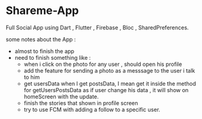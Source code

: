 # Shareme-App
Full Social App using Dart , Flutter , Firebase , Bloc , SharedPreferences.

some notes about the App :
- almost to finish the app
- need to finish something like :
  * when i click on the photo for any user , should open his profile
  * add the feature for sending a photo as a messsage to the user i talk to him
  * get usersData when I get postsData, I mean get it inside the method for getUsersPostsData as if user change his data , it will show on homeScreen with the update.
  * finish the stories that shown in profile screen
  * try to use FCM with adding a follow to a specific user.

